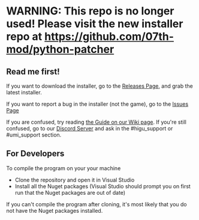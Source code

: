 # WARNING: This repo is no longer used! Please visit the new installer repo at https://github.com/07th-mod/python-patcher

## Read me first!

If you want to download the installer, go to the [Releases Page](https://github.com/07th-mod/Higurashi_Installer_WPF/releases), and grab the latest installer.

If you want to report a bug in the installer (not the game), go to the [Issues Page](https://github.com/07th-mod/Higurashi_Installer_WPF/issues)

If you are confused, try reading [the Guide on our Wiki page](https://github.com/07th-mod/guide/wiki). If you're still confused, go to our [Discord Server](https://discord.gg/acSbBtD) and ask in the #higu_support or #umi_support section.

## For Developers

To compile the program on your your machine

- Clone the repository and open it in Visual Studio
- Install all the Nuget packages (Visual Studio should prompt you on first run that the Nuget packages are out of date)

If you can't compile the program after cloning, it's most likely that you do not have the Nuget packages installed.

